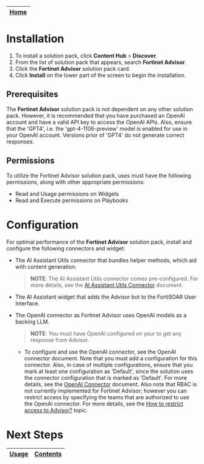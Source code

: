 |[Home](../README.md) |
|--------------------------------------------|

# Installation

1. To install a solution pack, click **Content Hub** > **Discover**.
2. From the list of solution pack that appears, search **Fortinet Advisor**.
3. Click the **Fortinet Advisor** solution pack card.
4. Click **Install** on the lower part of the screen to begin the installation.

## Prerequisites

The **Fortinet Advisor** solution pack is not dependent on any other solution pack. However, it is recommended that you have purchased an OpenAI account and have a valid API key to access the OpenAI APIs. Also, ensure that the 'GPT4', i.e. the 'gpt-4-1106-preview' model is enabled for use in your OpenAI account. Versions prior of 'GPT4' do not generate correct responses. 

## Permissions

To utilize the Fortinet Advisor solution pack, uses must have the following permissions, along with other appropriate permissions:

- Read and Usage permissions on Widgets
- Read and Execute permissions on Playbooks

# Configuration

For optimal performance of the **Fortinet Advisor** solution pack, install and configure the following connectors and widget:

- The AI Assistant Utils connector that bundles helper methods, which aid with content generation. 

  >**NOTE**: The AI Assistant Utils connector comes pre-configured. For more details, see the [AI Assistant Utils Connector](https://docs.fortinet.com/document/fortisoar/1.0.0/ai-assistant-utils/690/ai-assistant-utils-v1-0-0) document.

- The AI Assistant widget that adds the Advisor bot to the FortiSOAR User Interface.

- The OpenAI connector as Fortinet Advisor uses OpenAI models as a backing LLM.  
    >**NOTE**: You must have OpenAI configured on your to get any response from Advisor. 

    - To configure and use the OpenAI connector, see the OpenAI connector document. Note that you must add a configuration for this connector. Also, in case of multiple configurations, ensure that you mark at least one configuration as 'Default', since the solution uses the connector configuration that is marked as 'Default'. For more details, see the [OpenAI Connector](https://docs.fortinet.com/document/fortisoar/2.0.0/openai/706/openai-v2-0-0) document. Also note that RBAC is not currently implemented for Fortinet Advisor; however you can restrict access by specifying the teams that are authorized to use the OpenAI connector. For more details, see the [How to restrict access to Advisor?](./advanced-usage.md#how-to-restrict-access-to-advisor) topic.


# Next Steps
| [Usage](./usage.md) | [Contents](./contents.md) |
|---------------------|---------------------------|